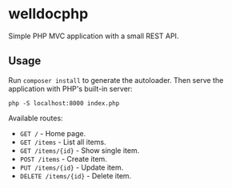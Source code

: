 # welldocphp
Simple PHP MVC application with a small REST API.

## Usage

Run `composer install` to generate the autoloader.
Then serve the application with PHP's built-in server:

```
php -S localhost:8000 index.php
```

Available routes:

- `GET /` - Home page.
- `GET /items` - List all items.
- `GET /items/{id}` - Show single item.
- `POST /items` - Create item.
- `PUT /items/{id}` - Update item.
- `DELETE /items/{id}` - Delete item.
